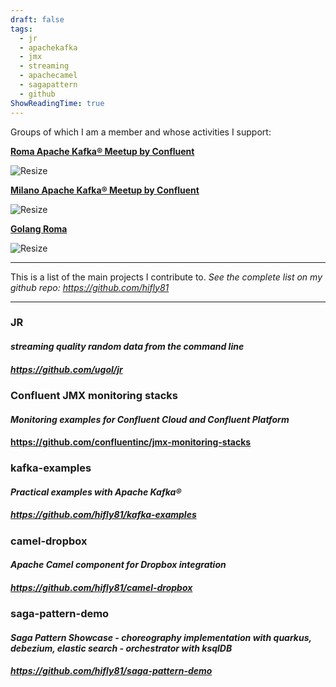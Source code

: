 ```yaml
---
draft: false
tags:
  - jr
  - apachekafka
  - jmx
  - streaming
  - apachecamel
  - sagapattern
  - github
ShowReadingTime: true
---
```

Groups of which I am a member and whose activities I support:

[**Roma Apache Kafka® Meetup by Confluent**](https://www.meetup.com/Roma-Kafka-meetup-group/)

![Resize](https://secure-content.meetupstatic.com/images/classic-events/460220504/200x113.jpg?w=200?w=256)

[**Milano Apache Kafka® Meetup by Confluent**](https://www.meetup.com/Milano-Kafka-meetup/)

![Resize](https://secure-content.meetupstatic.com/images/classic-events/460220504/200x113.jpg?w=200?w=256)

[**Golang Roma**](https://www.meetup.com/golangroma/)

![Resize](https://secure-content.meetupstatic.com/images/classic-events/504218297/200x113.jpg?w=200?w=256)

***

This is a list of the main projects I contribute to. _See the complete list on my github repo:
https://github.com/hifly81_

***

### **JR**
#### _streaming quality random data from the command line_
##### https://github.com/ugol/jr

### **Confluent JMX monitoring stacks**
#### _Monitoring examples for Confluent Cloud and Confluent Platform_
#### https://github.com/confluentinc/jmx-monitoring-stacks

### **kafka-examples** 
#### _Practical examples with Apache Kafka®_
##### https://github.com/hifly81/kafka-examples

### **camel-dropbox**
#### _Apache Camel component for Dropbox integration_
##### https://github.com/hifly81/camel-dropbox

### **saga-pattern-demo**
#### _Saga Pattern Showcase - choreography implementation with quarkus, debezium, elastic search - orchestrator with ksqlDB_
##### https://github.com/hifly81/saga-pattern-demo